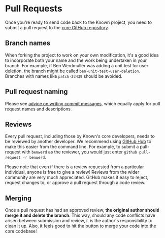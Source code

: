 # Pull Requests

Once you're ready to send code back to the Known project, you need to submit a pull request to the [core GitHub repository](https://github.com/idno/known).

## Branch names

When forking the project to work on your own modification, it's a good idea to incorporate both your name and the work being undertaken in your branch. For example, if Ben Werdmuller was adding a unit test for user deletion, the branch might be called `ben-unit-test-user-deletion`. Branches with names like `patch-23439` should be avoided.

## Pull request naming

Please see [advice on writing commit messages](commit-messages.md), which equally apply for pull request names and descriptions.

## Reviews

Every pull request, including those by Known's core developers, needs to be reviewed by another developer. We recommend using [GitHub Hub](https://github.com/github/hub) to make this easier from the command line. For example, to submit a pull-request with `benwerd` as the reviewer, you would just enter `github pull-request -r benwerd`.

Please note that even if there is a review requested from a particular individual, anyone is free to give a review! Reviews from the wider community are very much appreciated. GitHub makes it easy to reject, request changes to, or approve a pull request through a code review.

## Merging

Once a pull request has had an approved review, **the original author should merge it and delete the branch**. This way, should any code conflicts have arisen between submission and review, it is the author's responsibility to clean it up. Also, it feels good to hit the button to merge your code into the core codebase!  
